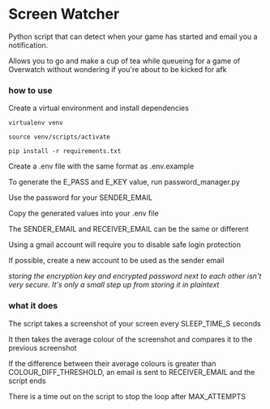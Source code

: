 # Screen Watcher

Python script that can detect when your game has started and email you a notification.

Allows you to go and make a cup of tea while queueing for a game of Overwatch without wondering if you're about to be kicked for afk


### how to use

Create a virtual environment and install dependencies

```
virtualenv venv

source venv/scripts/activate 

pip install -r requirements.txt
```

Create a .env file with the same format as .env.example

To generate the E_PASS and E_KEY value, run password_manager.py

Use the password for your SENDER_EMAIL

Copy the generated values into your .env file

The SENDER_EMAIL and RECEIVER_EMAIL can be the same or different

Using a gmail account will require you to disable safe login protection

If possible, create a new account to be used as the sender email


*storing the encryption key and encrypted password next to each other isn't very secure. It's only a small step up from storing it in plaintext*

### what it does

The script takes a screenshot of your screen every SLEEP_TIME_S seconds

It then takes the average colour of the screenshot and compares it to the previous screenshot

If the difference between their average colours is greater than COLOUR_DIFF_THRESHOLD, an email is sent to RECEIVER_EMAIL and the script ends

There is a time out on the script to stop the loop after MAX_ATTEMPTS




